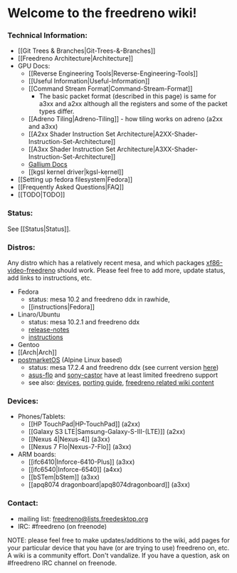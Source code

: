 # Welcome to the freedreno wiki!

### Technical Information:
* [[Git Trees & Branches|Git-Trees-&-Branches]]
* [[Freedreno Architecture|Architecture]]
* GPU Docs:
  * [[Reverse Engineering Tools|Reverse-Engineering-Tools]]
  * [[Useful Information|Useful-Information]]
  * [[Command Stream Format|Command-Stream-Format]]
     * The basic packet format (described in this page) is same for a3xx and a2xx although all the registers and some of the packet types differ.
  * [[Adreno Tiling|Adreno-Tiling]] - how tiling works on adreno (a2xx and a3xx)
  * [[A2xx Shader Instruction Set Architecture|A2XX-Shader-Instruction-Set-Architecture]]
  * [[A3xx Shader Instruction Set Architecture|A3XX-Shader-Instruction-Set-Architecture]]
  * [Gallium Docs](http://gallium.readthedocs.org/en/latest/)
  * [[kgsl kernel driver|kgsl-kernel]]
* [[Setting up fedora filesystem|Fedora]]
* [[Frequently Asked Questions|FAQ]]
* [[TODO|TODO]]

### Status:
See [[Status|Status]].

### Distros:
Any distro which has a relatively recent mesa, and which packages [xf86-video-freedreno](http://cgit.freedesktop.org/xorg/driver/xf86-video-freedreno/) should work.  Please feel free to add more, update status, add links to instructions, etc.
* Fedora
  * status: mesa 10.2 and freedreno ddx in rawhide, 
  * [[instructions|Fedora]]
* Linaro/Ubuntu
  * status: mesa 10.2.1 and freedreno ddx
  * [release-notes](http://releases.linaro.org/14.06/ubuntu/ifc6410)
  * [instructions](https://wiki.linaro.org/Boards/IFC6410)
* Gentoo
* [[Arch|Arch]]
* [postmarketOS](https://postmarketos.org) (Alpine Linux based)
  * status: mesa 17.2.4 and freedreno ddx (see current version [here](https://pkgs.alpinelinux.org/packages?name=mesa-dri-freedreno))
  * [asus-flo](https://wiki.postmarketos.org/wiki/Google_Nexus_7_2013_(asus-flo)) and [sony-castor](https://wiki.postmarketos.org/wiki/Sony_Xperia_Z2_Tablet_(sony-castor-windy)) have at least limited freedreno support
  * see also: [devices](https://wiki.postmarketos.org/wiki/Devices), [porting guide](https://wiki.postmarketos.org/wiki/Porting_to_a_new_device), [freedreno related wiki content](https://wiki.postmarketos.org/index.php?search=freedreno)

### Devices: 
* Phones/Tablets:
  * [[HP TouchPad|HP-TouchPad]] (a2xx)
  * [[Galaxy S3 LTE|Samsung-Galaxy-S-III-(LTE)]] (a2xx)
  * [[Nexus 4|Nexus-4]] (a3xx)
  * [[Nexus 7 Flo|Nexus-7-Flo]] (a3xx)
* ARM boards:
  * [[ifc6410|Inforce-6410-Plus]] (a3xx)
  * [[ifc6540|Inforce-6540]] (a4xx)
  * [[bSTem|bStem]] (a3xx)
  * [[apq8074 dragonboard|apq8074dragonboard]] (a3xx)

### Contact:
 * mailing list: [freedreno@lists.freedesktop.org](http://lists.freedesktop.org/mailman/listinfo/freedreno)
 * IRC: #freedreno (on freenode)

NOTE: please feel free to make updates/additions to the wiki, add pages for your particular device that you have (or are trying to use) freedreno on, etc.  A wiki is a community effort.  Don't vandalize.  If you have a question, ask on #freedreno IRC channel on freenode.

